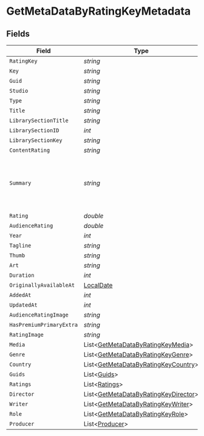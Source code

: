 # GetMetaDataByRatingKeyMetadata


## Fields

| Field                                                                                                                                                                                                                                                                       | Type                                                                                                                                                                                                                                                                        | Required                                                                                                                                                                                                                                                                    | Description                                                                                                                                                                                                                                                                 | Example                                                                                                                                                                                                                                                                     |
| --------------------------------------------------------------------------------------------------------------------------------------------------------------------------------------------------------------------------------------------------------------------------- | --------------------------------------------------------------------------------------------------------------------------------------------------------------------------------------------------------------------------------------------------------------------------- | --------------------------------------------------------------------------------------------------------------------------------------------------------------------------------------------------------------------------------------------------------------------------- | --------------------------------------------------------------------------------------------------------------------------------------------------------------------------------------------------------------------------------------------------------------------------- | --------------------------------------------------------------------------------------------------------------------------------------------------------------------------------------------------------------------------------------------------------------------------- |
| `RatingKey`                                                                                                                                                                                                                                                                 | *string*                                                                                                                                                                                                                                                                    | :heavy_minus_sign:                                                                                                                                                                                                                                                          | N/A                                                                                                                                                                                                                                                                         | 17                                                                                                                                                                                                                                                                          |
| `Key`                                                                                                                                                                                                                                                                       | *string*                                                                                                                                                                                                                                                                    | :heavy_minus_sign:                                                                                                                                                                                                                                                          | N/A                                                                                                                                                                                                                                                                         | /library/metadata/17                                                                                                                                                                                                                                                        |
| `Guid`                                                                                                                                                                                                                                                                      | *string*                                                                                                                                                                                                                                                                    | :heavy_minus_sign:                                                                                                                                                                                                                                                          | N/A                                                                                                                                                                                                                                                                         | plex://movie/5d77683f6f4521001ea9dc53                                                                                                                                                                                                                                       |
| `Studio`                                                                                                                                                                                                                                                                    | *string*                                                                                                                                                                                                                                                                    | :heavy_minus_sign:                                                                                                                                                                                                                                                          | N/A                                                                                                                                                                                                                                                                         | Universal Pictures                                                                                                                                                                                                                                                          |
| `Type`                                                                                                                                                                                                                                                                      | *string*                                                                                                                                                                                                                                                                    | :heavy_minus_sign:                                                                                                                                                                                                                                                          | N/A                                                                                                                                                                                                                                                                         | movie                                                                                                                                                                                                                                                                       |
| `Title`                                                                                                                                                                                                                                                                     | *string*                                                                                                                                                                                                                                                                    | :heavy_minus_sign:                                                                                                                                                                                                                                                          | N/A                                                                                                                                                                                                                                                                         | Serenity                                                                                                                                                                                                                                                                    |
| `LibrarySectionTitle`                                                                                                                                                                                                                                                       | *string*                                                                                                                                                                                                                                                                    | :heavy_minus_sign:                                                                                                                                                                                                                                                          | N/A                                                                                                                                                                                                                                                                         | Movies                                                                                                                                                                                                                                                                      |
| `LibrarySectionID`                                                                                                                                                                                                                                                          | *int*                                                                                                                                                                                                                                                                       | :heavy_minus_sign:                                                                                                                                                                                                                                                          | N/A                                                                                                                                                                                                                                                                         | 1                                                                                                                                                                                                                                                                           |
| `LibrarySectionKey`                                                                                                                                                                                                                                                         | *string*                                                                                                                                                                                                                                                                    | :heavy_minus_sign:                                                                                                                                                                                                                                                          | N/A                                                                                                                                                                                                                                                                         | /library/sections/1                                                                                                                                                                                                                                                         |
| `ContentRating`                                                                                                                                                                                                                                                             | *string*                                                                                                                                                                                                                                                                    | :heavy_minus_sign:                                                                                                                                                                                                                                                          | N/A                                                                                                                                                                                                                                                                         | PG-13                                                                                                                                                                                                                                                                       |
| `Summary`                                                                                                                                                                                                                                                                   | *string*                                                                                                                                                                                                                                                                    | :heavy_minus_sign:                                                                                                                                                                                                                                                          | N/A                                                                                                                                                                                                                                                                         | Serenity continues the story of the TV series it was based upon ("Firefly"). River Tam had a secret - one in which she's not even aware - so dangerous, no one's safe, as an Alliance operative's sent to capture her, and all others are considered irrelevant to his job. |
| `Rating`                                                                                                                                                                                                                                                                    | *double*                                                                                                                                                                                                                                                                    | :heavy_minus_sign:                                                                                                                                                                                                                                                          | N/A                                                                                                                                                                                                                                                                         | 8.2                                                                                                                                                                                                                                                                         |
| `AudienceRating`                                                                                                                                                                                                                                                            | *double*                                                                                                                                                                                                                                                                    | :heavy_minus_sign:                                                                                                                                                                                                                                                          | N/A                                                                                                                                                                                                                                                                         | 9.1                                                                                                                                                                                                                                                                         |
| `Year`                                                                                                                                                                                                                                                                      | *int*                                                                                                                                                                                                                                                                       | :heavy_minus_sign:                                                                                                                                                                                                                                                          | N/A                                                                                                                                                                                                                                                                         | 2005                                                                                                                                                                                                                                                                        |
| `Tagline`                                                                                                                                                                                                                                                                   | *string*                                                                                                                                                                                                                                                                    | :heavy_minus_sign:                                                                                                                                                                                                                                                          | N/A                                                                                                                                                                                                                                                                         | They aim to misbehave.                                                                                                                                                                                                                                                      |
| `Thumb`                                                                                                                                                                                                                                                                     | *string*                                                                                                                                                                                                                                                                    | :heavy_minus_sign:                                                                                                                                                                                                                                                          | N/A                                                                                                                                                                                                                                                                         | /library/metadata/17/thumb/1705637165                                                                                                                                                                                                                                       |
| `Art`                                                                                                                                                                                                                                                                       | *string*                                                                                                                                                                                                                                                                    | :heavy_minus_sign:                                                                                                                                                                                                                                                          | N/A                                                                                                                                                                                                                                                                         | /library/metadata/17/art/1705637165                                                                                                                                                                                                                                         |
| `Duration`                                                                                                                                                                                                                                                                  | *int*                                                                                                                                                                                                                                                                       | :heavy_minus_sign:                                                                                                                                                                                                                                                          | N/A                                                                                                                                                                                                                                                                         | 141417                                                                                                                                                                                                                                                                      |
| `OriginallyAvailableAt`                                                                                                                                                                                                                                                     | [LocalDate](https://nodatime.org/3.1.x/api/NodaTime.LocalDate.html)                                                                                                                                                                                                         | :heavy_minus_sign:                                                                                                                                                                                                                                                          | N/A                                                                                                                                                                                                                                                                         | 2005-09-29 00:00:00 +0000 UTC                                                                                                                                                                                                                                               |
| `AddedAt`                                                                                                                                                                                                                                                                   | *int*                                                                                                                                                                                                                                                                       | :heavy_minus_sign:                                                                                                                                                                                                                                                          | N/A                                                                                                                                                                                                                                                                         | 1705637164                                                                                                                                                                                                                                                                  |
| `UpdatedAt`                                                                                                                                                                                                                                                                 | *int*                                                                                                                                                                                                                                                                       | :heavy_minus_sign:                                                                                                                                                                                                                                                          | N/A                                                                                                                                                                                                                                                                         | 1705637165                                                                                                                                                                                                                                                                  |
| `AudienceRatingImage`                                                                                                                                                                                                                                                       | *string*                                                                                                                                                                                                                                                                    | :heavy_minus_sign:                                                                                                                                                                                                                                                          | N/A                                                                                                                                                                                                                                                                         | rottentomatoes://image.rating.upright                                                                                                                                                                                                                                       |
| `HasPremiumPrimaryExtra`                                                                                                                                                                                                                                                    | *string*                                                                                                                                                                                                                                                                    | :heavy_minus_sign:                                                                                                                                                                                                                                                          | N/A                                                                                                                                                                                                                                                                         | 1                                                                                                                                                                                                                                                                           |
| `RatingImage`                                                                                                                                                                                                                                                               | *string*                                                                                                                                                                                                                                                                    | :heavy_minus_sign:                                                                                                                                                                                                                                                          | N/A                                                                                                                                                                                                                                                                         | rottentomatoes://image.rating.ripe                                                                                                                                                                                                                                          |
| `Media`                                                                                                                                                                                                                                                                     | List<[GetMetaDataByRatingKeyMedia](../../Models/Requests/GetMetaDataByRatingKeyMedia.md)>                                                                                                                                                                                   | :heavy_minus_sign:                                                                                                                                                                                                                                                          | N/A                                                                                                                                                                                                                                                                         |                                                                                                                                                                                                                                                                             |
| `Genre`                                                                                                                                                                                                                                                                     | List<[GetMetaDataByRatingKeyGenre](../../Models/Requests/GetMetaDataByRatingKeyGenre.md)>                                                                                                                                                                                   | :heavy_minus_sign:                                                                                                                                                                                                                                                          | N/A                                                                                                                                                                                                                                                                         |                                                                                                                                                                                                                                                                             |
| `Country`                                                                                                                                                                                                                                                                   | List<[GetMetaDataByRatingKeyCountry](../../Models/Requests/GetMetaDataByRatingKeyCountry.md)>                                                                                                                                                                               | :heavy_minus_sign:                                                                                                                                                                                                                                                          | N/A                                                                                                                                                                                                                                                                         |                                                                                                                                                                                                                                                                             |
| `Guids`                                                                                                                                                                                                                                                                     | List<[Guids](../../Models/Requests/Guids.md)>                                                                                                                                                                                                                               | :heavy_minus_sign:                                                                                                                                                                                                                                                          | N/A                                                                                                                                                                                                                                                                         |                                                                                                                                                                                                                                                                             |
| `Ratings`                                                                                                                                                                                                                                                                   | List<[Ratings](../../Models/Requests/Ratings.md)>                                                                                                                                                                                                                           | :heavy_minus_sign:                                                                                                                                                                                                                                                          | N/A                                                                                                                                                                                                                                                                         |                                                                                                                                                                                                                                                                             |
| `Director`                                                                                                                                                                                                                                                                  | List<[GetMetaDataByRatingKeyDirector](../../Models/Requests/GetMetaDataByRatingKeyDirector.md)>                                                                                                                                                                             | :heavy_minus_sign:                                                                                                                                                                                                                                                          | N/A                                                                                                                                                                                                                                                                         |                                                                                                                                                                                                                                                                             |
| `Writer`                                                                                                                                                                                                                                                                    | List<[GetMetaDataByRatingKeyWriter](../../Models/Requests/GetMetaDataByRatingKeyWriter.md)>                                                                                                                                                                                 | :heavy_minus_sign:                                                                                                                                                                                                                                                          | N/A                                                                                                                                                                                                                                                                         |                                                                                                                                                                                                                                                                             |
| `Role`                                                                                                                                                                                                                                                                      | List<[GetMetaDataByRatingKeyRole](../../Models/Requests/GetMetaDataByRatingKeyRole.md)>                                                                                                                                                                                     | :heavy_minus_sign:                                                                                                                                                                                                                                                          | N/A                                                                                                                                                                                                                                                                         |                                                                                                                                                                                                                                                                             |
| `Producer`                                                                                                                                                                                                                                                                  | List<[Producer](../../Models/Requests/Producer.md)>                                                                                                                                                                                                                         | :heavy_minus_sign:                                                                                                                                                                                                                                                          | N/A                                                                                                                                                                                                                                                                         |                                                                                                                                                                                                                                                                             |